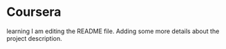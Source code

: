 # Coursera
learning
I am editing the README file. Adding some more details about the project description.

